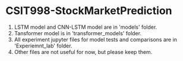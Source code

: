 # CSIT998-StockMarketPrediction
1. LSTM model and CNN-LSTM model are in 'models' folder.
2. Tansformer model is in 'transformer_models' folder.
3. All experiment jupyter files for model tests and comparisons are in 'Experiemnt_lab' folder.
4. Other files are not useful for now, but please keep them.
